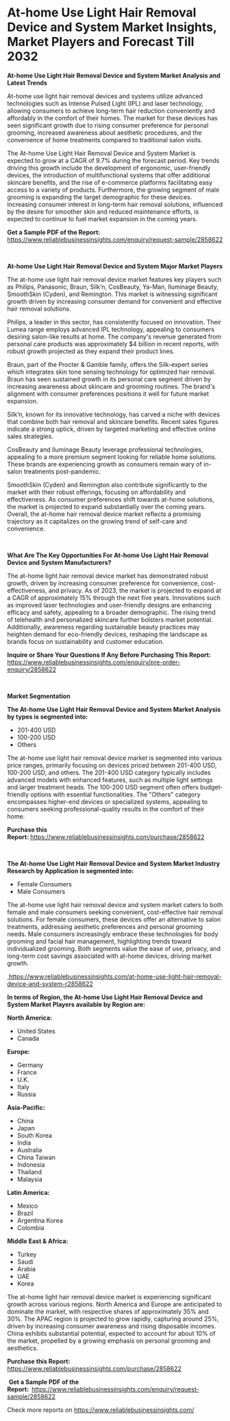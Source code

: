 <p><h1>At-home Use Light Hair Removal Device and System Market Insights, Market Players and Forecast Till 2032</h1></p><p><strong>At-home Use Light Hair Removal Device and System Market Analysis and Latest Trends</strong></p>
<p><p>At-home use light hair removal devices and systems utilize advanced technologies such as Intense Pulsed Light (IPL) and laser technology, allowing consumers to achieve long-term hair reduction conveniently and affordably in the comfort of their homes. The market for these devices has seen significant growth due to rising consumer preference for personal grooming, increased awareness about aesthetic procedures, and the convenience of home treatments compared to traditional salon visits.</p><p>The At-home Use Light Hair Removal Device and System Market is expected to grow at a CAGR of 9.7% during the forecast period. Key trends driving this growth include the development of ergonomic, user-friendly devices, the introduction of multifunctional systems that offer additional skincare benefits, and the rise of e-commerce platforms facilitating easy access to a variety of products. Furthermore, the growing segment of male grooming is expanding the target demographic for these devices. Increasing consumer interest in long-term hair removal solutions, influenced by the desire for smoother skin and reduced maintenance efforts, is expected to continue to fuel market expansion in the coming years.</p></p>
<p><strong>Get a Sample PDF of the Report:&nbsp;</strong> <a href="https://www.reliablebusinessinsights.com/enquiry/request-sample/2858622?utm_campaign=2306&utm_medium=2&utm_source=Github&utm_content=ia&utm_term=12032025&utm_id=at-home-use-light-hair-removal-device-and-system">https://www.reliablebusinessinsights.com/enquiry/request-sample/2858622</a></p>
<p>&nbsp;</p>
<p><strong>At-home Use Light Hair Removal Device and System Major Market Players</strong></p>
<p><p>The at-home use light hair removal device market features key players such as Philips, Panasonic, Braun, Silk’n, CosBeauty, Ya-Man, Iluminage Beauty, SmoothSkin (Cyden), and Remington. This market is witnessing significant growth driven by increasing consumer demand for convenient and effective hair removal solutions.</p><p>Philips, a leader in this sector, has consistently focused on innovation. Their Lumea range employs advanced IPL technology, appealing to consumers desiring salon-like results at home. The company's revenue generated from personal care products was approximately $4 billion in recent reports, with robust growth projected as they expand their product lines.</p><p>Braun, part of the Procter & Gamble family, offers the Silk-expert series which integrates skin tone sensing technology for optimized hair removal. Braun has seen sustained growth in its personal care segment driven by increasing awareness about skincare and grooming routines. The brand's alignment with consumer preferences positions it well for future market expansion.</p><p>Silk’n, known for its innovative technology, has carved a niche with devices that combine both hair removal and skincare benefits. Recent sales figures indicate a strong uptick, driven by targeted marketing and effective online sales strategies.</p><p>CosBeauty and Iluminage Beauty leverage professional technologies, appealing to a more premium segment looking for reliable home solutions. These brands are experiencing growth as consumers remain wary of in-salon treatments post-pandemic.</p><p>SmoothSkin (Cyden) and Remington also contribute significantly to the market with their robust offerings, focusing on affordability and effectiveness. As consumer preferences shift towards at-home solutions, the market is projected to expand substantially over the coming years. Overall, the at-home hair removal device market reflects a promising trajectory as it capitalizes on the growing trend of self-care and convenience.</p></p>
<p>&nbsp;</p>
<p><strong>What Are The Key Opportunities For At-home Use Light Hair Removal Device and System Manufacturers?</strong></p>
<p><p>The at-home light hair removal device market has demonstrated robust growth, driven by increasing consumer preference for convenience, cost-effectiveness, and privacy. As of 2023, the market is projected to expand at a CAGR of approximately 15% through the next five years. Innovations such as improved laser technologies and user-friendly designs are enhancing efficacy and safety, appealing to a broader demographic. The rising trend of telehealth and personalized skincare further bolsters market potential. Additionally, awareness regarding sustainable beauty practices may heighten demand for eco-friendly devices, reshaping the landscape as brands focus on sustainability and customer education.</p></p>
<p><strong>Inquire or Share Your Questions If Any Before Purchasing This Report:</strong> <a href="https://www.reliablebusinessinsights.com/enquiry/pre-order-enquiry/2858622?utm_campaign=2306&utm_medium=2&utm_source=Github&utm_content=ia&utm_term=12032025&utm_id=at-home-use-light-hair-removal-device-and-system">https://www.reliablebusinessinsights.com/enquiry/pre-order-enquiry/2858622</a></p>
<p>&nbsp;</p>
<p><strong>Market Segmentation</strong></p>
<p><strong>The At-home Use Light Hair Removal Device and System Market Analysis by types is segmented into:</strong></p>
<p><ul><li>201-400 USD</li><li>100-200 USD</li><li>Others</li></ul></p>
<p><p>The at-home use light hair removal device market is segmented into various price ranges, primarily focusing on devices priced between 201-400 USD, 100-200 USD, and others. The 201-400 USD category typically includes advanced models with enhanced features, such as multiple light settings and larger treatment heads. The 100-200 USD segment often offers budget-friendly options with essential functionalities. The "Others" category encompasses higher-end devices or specialized systems, appealing to consumers seeking professional-quality results in the comfort of their home.</p></p>
<p><strong>Purchase this Report:&nbsp;</strong><a href="https://www.reliablebusinessinsights.com/purchase/2858622?utm_campaign=2306&utm_medium=2&utm_source=Github&utm_content=ia&utm_term=12032025&utm_id=at-home-use-light-hair-removal-device-and-system">https://www.reliablebusinessinsights.com/purchase/2858622</a></p>
<p>&nbsp;</p>
<p><strong>The At-home Use Light Hair Removal Device and System Market Industry Research by Application is segmented into:</strong></p>
<p><ul><li>Female Consumers</li><li>Male Consumers</li></ul></p>
<p><p>The at-home use light hair removal device and system market caters to both female and male consumers seeking convenient, cost-effective hair removal solutions. For female consumers, these devices offer an alternative to salon treatments, addressing aesthetic preferences and personal grooming needs. Male consumers increasingly embrace these technologies for body grooming and facial hair management, highlighting trends toward individualized grooming. Both segments value the ease of use, privacy, and long-term cost savings associated with at-home devices, driving market growth.</p></p>
<p><a href="https://www.reliablebusinessinsights.com/at-home-use-light-hair-removal-device-and-system-r2858622?utm_campaign=2306&utm_medium=2&utm_source=Github&utm_content=ia&utm_term=12032025&utm_id=at-home-use-light-hair-removal-device-and-system">&nbsp;https://www.reliablebusinessinsights.com/at-home-use-light-hair-removal-device-and-system-r2858622</a></p>
<p><strong>In terms of Region, the At-home Use Light Hair Removal Device and System Market Players available by Region are:</strong></p>
<p>
    <p> <strong> North America: </strong>
        <ul>
            <li>United States</li>
            <li>Canada</li>
        </ul>
        </p> 
    <p> <strong> Europe: </strong>
        <ul>
            <li>Germany</li>
            <li>France</li>
            <li>U.K.</li>
            <li>Italy</li>
            <li>Russia</li>
        </ul>
        </p> 
    <p> <strong> Asia-Pacific: </strong>
        <ul>
            <li>China</li>
            <li>Japan</li>
            <li>South Korea</li>
            <li>India</li>
            <li>Australia</li>
            <li>China Taiwan</li>
            <li>Indonesia</li>
            <li>Thailand</li>
            <li>Malaysia</li>
        </ul>
        </p> 
    <p> <strong> Latin America: </strong>
        <ul>
            <li>Mexico</li>
            <li>Brazil</li>
            <li>Argentina Korea</li>
            <li>Colombia</li>
        </ul>
        </p> 
    <p> <strong> Middle East & Africa: </strong>
        <ul>
            <li>Turkey</li>
            <li>Saudi</li>
            <li>Arabia</li>
            <li>UAE</li>
            <li>Korea</li>
        </ul>
    </p>
    </p>
<p><p>The at-home light hair removal device market is experiencing significant growth across various regions. North America and Europe are anticipated to dominate the market, with respective shares of approximately 35% and 30%. The APAC region is projected to grow rapidly, capturing around 25%, driven by increasing consumer awareness and rising disposable incomes. China exhibits substantial potential, expected to account for about 10% of the market, propelled by a growing emphasis on personal grooming and aesthetics.</p></p>
<p><strong>Purchase this Report: </strong><a href="https://www.reliablebusinessinsights.com/purchase/2858622?utm_campaign=2306&utm_medium=2&utm_source=Github&utm_content=ia&utm_term=12032025&utm_id=at-home-use-light-hair-removal-device-and-system">https://www.reliablebusinessinsights.com/purchase/2858622</a></p>
<p>&nbsp;<strong>Get a Sample PDF of the Report:&nbsp;&nbsp;</strong><a href="https://www.reliablebusinessinsights.com/enquiry/request-sample/2858622?utm_campaign=2306&utm_medium=2&utm_source=Github&utm_content=ia&utm_term=12032025&utm_id=at-home-use-light-hair-removal-device-and-system">https://www.reliablebusinessinsights.com/enquiry/request-sample/2858622</a></p>
<p><strong></strong></p>
<p>Check more reports on <a href="https://www.reliablebusinessinsights.com/?utm_campaign=2306&utm_medium=2&utm_source=Github&utm_content=ia&utm_term=12032025&utm_id=at-home-use-light-hair-removal-device-and-system">https://www.reliablebusinessinsights.com/</a></p>